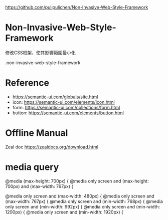 
https://github.com/pulipulichen/Non-Invasive-Web-Style-Framework

# Non-Invasive-Web-Style-Framework
修改CSS框架，使其影響範圍最小化

.non-invasive-web-style-framework

# Reference
- https://semantic-ui.com/globals/site.html
- icon: https://semantic-ui.com/elements/icon.html
- form: https://semantic-ui.com/collections/form.html
- button: https://semantic-ui.com/elements/button.html

# Offline Manual
Zeal doc
https://zealdocs.org/download.html

# media query
@media (max-height: 700px) {
@media only screen and (max-height: 700px) and (max-width: 767px) {

@media only screen and (max-width: 480px) {
@media only screen and (max-width: 767px) {
@media only screen and (min-width: 768px) {
@media only screen and (min-width: 992px) {
@media only screen and (min-width: 1200px) {
@media only screen and (min-width: 1920px) {